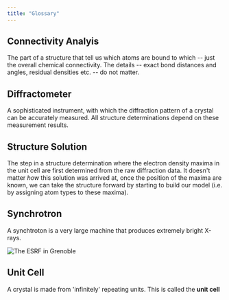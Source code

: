 ```yaml
---
title: "Glossary"
---
```


## Connectivity Analyis

The part of a structure that tell us which atoms are bound to which -- just the overall chemical connectivity. The details -- exact bond distances and angles, residual densities etc. -- do not matter.

## Diffractometer

A sophisticated instrument, with which the diffraction pattern of a crystal can be accurately measured. All structure determinations depend on these measurement results.


## Structure Solution

The step in a structure determination where the electron density maxima in the unit cell are first determined from the raw diffraction data. It doesn't matter *how* this solution was arrived at, once the position of the maxima are known, we can take the structure forward by starting to build our model (i.e. by assigning atom types to these maxima).

## Synchrotron

A synchtroton is a very large machine that produces extremely bright X-rays.

![The ESRF in Grenoble](https://lightsources.org/wp-content/uploads/2018/01/Profile-Page_ESRF_ESRF_PJayet.png)

## Unit Cell

A crystal is made from 'infinitely' repeating units. This is called the **unit cell**